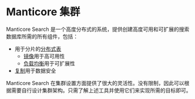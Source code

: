 # Manticore 集群

Manticore Search 是一个高度分布式的系统，提供创建高度可用和可扩展的搜索数据库所需的所有组件，包括：
* 用于分片的[分布式表](../Creating_a_table/Creating_a_distributed_table/Creating_a_distributed_table.md)
  * [镜像](../Creating_a_cluster/Remote_nodes/Mirroring.md)用于高可用性
  * [负载均衡](../Creating_a_cluster/Remote_nodes/Load_balancing.md)用于可扩展性
* [复制](../Creating_a_cluster/Setting_up_replication/Setting_up_replication.md)用于数据安全

Manticore Search 在集群设置方面提供了很大的灵活性。没有限制，因此可以根据需要自行设计集群架构。只需了解上述工具并使用它们来实现所需的目标即可。

<!-- proofread -->
